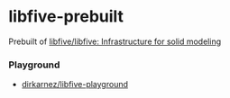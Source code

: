 libfive-prebuilt
================
Prebuilt of [libfive/libfive: Infrastructure for solid modeling](https://github.com/libfive/libfive)

### Playground
- [dirkarnez/libfive-playground](https://github.com/dirkarnez/libfive-playground)
